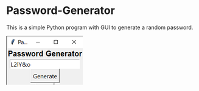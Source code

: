 # Password-Generator
This is a simple Python program with GUI to generate a random password.

<img src="/img1.png" alt="My cool logo"/>
